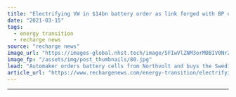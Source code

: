 ```yaml
---
title: "Electrifying VW in $14bn battery order as link forged with BP over charging"
date: "2021-03-15"
tags: 
  - energy transition
  - recharge news
source: "recharge news"
image_url: "https://images-global.nhst.tech/image/SFIwVlZNM3orMDBIV0NrZUN0ZXhEYzMxMlkvYVhOd29NR1ZDNTZ1SmlLOD0=/nhst/binary/6461096497a8d8a2fc1c1f6557dcbf6f"
image_fp: "/assets/img/post_thumbnails/80.jpg"
lead: "Automaker orders battery cells from Northvolt and buys the Swedish company's JV share in its Salzgitter battery cell development"
article_url: "https://www.rechargenews.com/energy-transition/electrifying-vw-in-14bn-battery-order-as-link-forged-with-bp-over-charging/2-1-980536"
---
```


---
